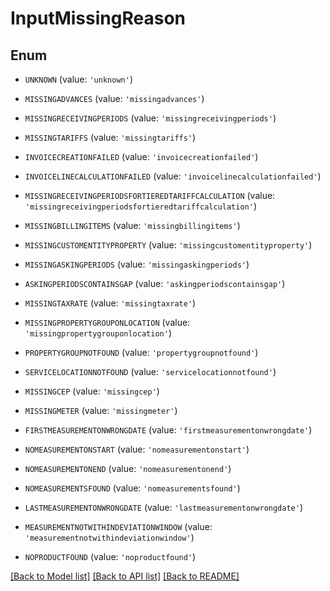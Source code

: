 # InputMissingReason


## Enum

* `UNKNOWN` (value: `'unknown'`)

* `MISSINGADVANCES` (value: `'missingadvances'`)

* `MISSINGRECEIVINGPERIODS` (value: `'missingreceivingperiods'`)

* `MISSINGTARIFFS` (value: `'missingtariffs'`)

* `INVOICECREATIONFAILED` (value: `'invoicecreationfailed'`)

* `INVOICELINECALCULATIONFAILED` (value: `'invoicelinecalculationfailed'`)

* `MISSINGRECEIVINGPERIODSFORTIEREDTARIFFCALCULATION` (value: `'missingreceivingperiodsfortieredtariffcalculation'`)

* `MISSINGBILLINGITEMS` (value: `'missingbillingitems'`)

* `MISSINGCUSTOMENTITYPROPERTY` (value: `'missingcustomentityproperty'`)

* `MISSINGASKINGPERIODS` (value: `'missingaskingperiods'`)

* `ASKINGPERIODSCONTAINSGAP` (value: `'askingperiodscontainsgap'`)

* `MISSINGTAXRATE` (value: `'missingtaxrate'`)

* `MISSINGPROPERTYGROUPONLOCATION` (value: `'missingpropertygrouponlocation'`)

* `PROPERTYGROUPNOTFOUND` (value: `'propertygroupnotfound'`)

* `SERVICELOCATIONNOTFOUND` (value: `'servicelocationnotfound'`)

* `MISSINGCEP` (value: `'missingcep'`)

* `MISSINGMETER` (value: `'missingmeter'`)

* `FIRSTMEASUREMENTONWRONGDATE` (value: `'firstmeasurementonwrongdate'`)

* `NOMEASUREMENTONSTART` (value: `'nomeasurementonstart'`)

* `NOMEASUREMENTONEND` (value: `'nomeasurementonend'`)

* `NOMEASUREMENTSFOUND` (value: `'nomeasurementsfound'`)

* `LASTMEASUREMENTONWRONGDATE` (value: `'lastmeasurementonwrongdate'`)

* `MEASUREMENTNOTWITHINDEVIATIONWINDOW` (value: `'measurementnotwithindeviationwindow'`)

* `NOPRODUCTFOUND` (value: `'noproductfound'`)

[[Back to Model list]](../README.md#documentation-for-models) [[Back to API list]](../README.md#documentation-for-api-endpoints) [[Back to README]](../README.md)


